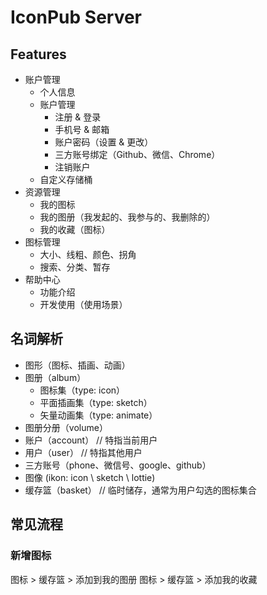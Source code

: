 # IconPub Server

## Features

- 账户管理
  - 个人信息
  - 账户管理
    - 注册 & 登录
    - 手机号 & 邮箱
    - 账户密码（设置 & 更改）
    - 三方账号绑定（Github、微信、Chrome）
    - 注销账户
  - 自定义存储桶
- 资源管理
  - 我的图标
  - 我的图册（我发起的、我参与的、我删除的）
  - 我的收藏（图标）
- 图标管理
  - 大小、线粗、颜色、拐角
  - 搜索、分类、暂存
- 帮助中心
  - 功能介绍
  - 开发使用（使用场景）

## 名词解析

- 图形（图标、插画、动画）
- 图册（album）
  - 图标集（type: icon）
  - 平面插画集（type: sketch）
  - 矢量动画集（type: animate）
- 图册分册（volume）
- 账户（account） // 特指当前用户
- 用户（user） // 特指其他用户
- 三方账号（phone、微信号、google、github）
- 图像 (ikon: icon \ sketch \ lottie)
- 缓存篮（basket） // 临时储存，通常为用户勾选的图标集合

## 常见流程

### 新增图标

图标 > 缓存篮 > 添加到我的图册
图标 > 缓存篮 > 添加我的收藏
